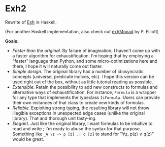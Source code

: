 Exh2
===========================================

Rewrite of [Exh](https://github.com/KenyC/Exh/) in Haskell.

(For another Haskell implementation, also check out [exhMonad](https://github.com/patrl/exhMonad) by P. Elliott)

**Goals:**

  - *Faster than the original.* By failure of imagination, I haven't come up with a faster algorithm for exhaustification. I'm hoping that by employing a "faster" language than Python, and some micro-optimizations here and there, I hope it will naturally come out faster.
  - *Simple design.* The original library had a number of idiosyncratic concepts (universe, predicate indices, etc). I hope this version can be used right out of the box, without as little tutorial reading as possible.
  - *Extensible.* Retain the possibility to add new constructs to  formulas and alternative ways of exhaustification. For instance, `Formula` is a wrapper for any type that implements the typeclass `IsFormula`. Users can provide their own instances of that class to create new kinds of formulas.
  - *Reliable.* Exploiting strong typing, the resulting library will not throw illegible exceptions in unexpected edge cases (unlike the original library). That and thorough unit tasty-ing.
  - *Elegant.* Just like the original library, I want formulas to be intuitive to read and write ; I'm ready to abuse the syntax for that purpose. Something like ``_A \z -> p [z] .| q [z]`` to stand for "∀z, p(z) ∨ q(z)" would be great.